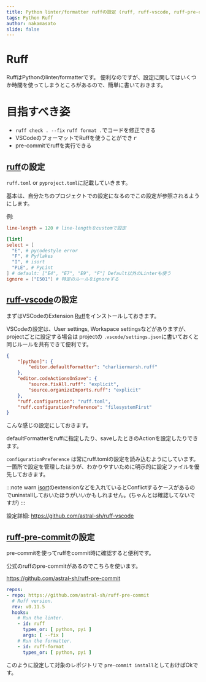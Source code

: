 ```yaml
---
title: Python linter/formatter ruffの設定 (ruff, ruff-vscode, ruff-pre-commit)
tags: Python Ruff
author: nakamasato
slide: false
---
```

# Ruff

RuffはPythonのlinter/formatterです。
便利なのですが、設定に関してはいくつか時間を使ってしまうところがあるので、簡単に書いておきます。

# 目指すべき姿

- `ruff check . --fix` `ruff format .`でコードを修正できる
- VSCodeのフォーマットでRuffを使うことができｒ
- pre-commitでruffを実行できる


## [ruff](https://docs.astral.sh/ruff/configuration/)の設定

`ruff.toml` or `pyproject.toml`に記載していきます。

基本は、自分たちのプロジェクトでの設定になるのでこの設定が参照されるようにします。

例:

```toml:ruff.toml
line-length = 120 # line-lengthをcustomで設定

[lint]
select = [ 
  "E", # pycodestyle error
  "F", # Pyflakes
  "I", # isort
  "PLE", # PyLint
] # default: ["E4", "E7", "E9", "F"] Default以外のLinterも使う
ignore = ["E501"] # 特定のルールをignoreする
```

## [ruff-vscode](https://github.com/astral-sh/ruff-vscode)の設定

まずはVSCodeのExtension [Ruff](https://marketplace.visualstudio.com/items?itemName=charliermarsh.ruff)をインストールしておきます。

VSCodeの設定は、User settings, Workspace settingsなどがありますが、projectごとに設定する場合は projectの `.vscode/settings.json`に書いておくと同じルールを共有できて便利です。

```json:.vscode/settings.json
{
    "[python]": {
        "editor.defaultFormatter": "charliermarsh.ruff"
    },
    "editor.codeActionsOnSave": {
        "source.fixAll.ruff": "explicit",
        "source.organizeImports.ruff": "explicit"
    },
    "ruff.configuration": "ruff.toml",
    "ruff.configurationPreference": "filesystemFirst"
}
```

こんな感じの設定にしておきます。

defaultFormatterをruffに指定したり、saveしたときのActionを設定したりできます。

`configurationPreference` は常にruff.tomlの設定を読み込むようにしています。一箇所で設定を管理したほうが、わかりやすいために明示的に設定ファイルを優先しておきます。

:::note warn
[isort](https://marketplace.visualstudio.com/items?itemName=ms-python.isort)のextensionなどを入れているとConflictするケースがあるのでuninstallしておいたほうがいいかもしれません。(ちゃんとは確認してないですが)
:::


設定詳細: https://github.com/astral-sh/ruff-vscode

## [ruff-pre-commit](https://github.com/astral-sh/ruff-pre-commit)の設定

pre-commitを使ってruffをcommit時に確認すると便利です。

公式のruffのpre-commitがあるのでこちらを使います。

https://github.com/astral-sh/ruff-pre-commit


```yaml:.pre-commit-config.yaml
repos:
- repo: https://github.com/astral-sh/ruff-pre-commit
  # Ruff version.
  rev: v0.11.5
  hooks:
    # Run the linter.
    - id: ruff
      types_or: [ python, pyi ]
      args: [ --fix ]
    # Run the formatter.
    - id: ruff-format
      types_or: [ python, pyi ]
```

このように設定して対象のレポジトリで `pre-commit install`としておけばOkです。

